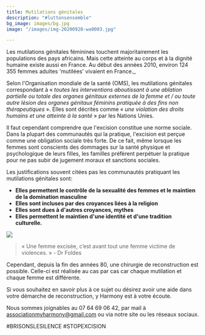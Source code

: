 ```yaml
---
title: Mutilations génitales
description: "#luttonsensemble"
bg_image: images/bg.jpg
image: "/images/img-20200920-wa0003.jpg"

---
```

Les mutilations génitales féminines touchent majoritairement les populations des pays africains. Mais cette atteinte au corps et à la dignité humaine existe aussi en France. Au début des années 2010, environ 124 355 femmes adultes 'mutilées' vivaient en France._

Selon l'Organisation mondiale de la santé (OMS), les mutilations génitales correspondant à « _toutes les interventions aboutissant à une ablation partielle ou totale des organes génitaux externes de la femme et / ou toute autre lésion des organes génitaux féminins pratiquée à des fins non thérapeutiques_ ». Elles sont décrites comme « _une violation des droits humains et une atteinte à la santé_ » par les Nations Unies.

Il faut cependant comprendre que l'excision constitue une norme sociale. Dans la plupart des communautés qui la pratique, l'excision est perçue comme une obligation sociale très forte. De ce fait, même lorsque les femmes sont conscients des dommages sur la santé physique et psychologique de leurs filles, les familles préfèrent perpétuer la pratique pour ne pas subir de jugement moraux et sanctions sociales.

Les justifications souvent citées pas les communautés pratiquant les mutilations génitales sont:

* **Elles permettent le contrôle de la sexualité des femmes et le maintien de la domination masculine**
* **Elles sont incluses par des croyances liées à la religion**
* **Elles sont dues à d'autres croyances, mythes**
* **Elles permettent le maintien d'une identité et d'une tradition culturelle.**

![](/images/whatsapp-image-2020-09-21-at-22-23-47.jpeg)

> « Une femme excisée, c’est avant tout une femme victime de violences. » - Dr Foldes

Cependant, depuis la fin des années 80, une chirurgie de reconstruction est possible. Celle-ci est réalisée au cas par cas car chaque mutilation et chaque femme est différente.

Si vous souhaitez en savoir plus à ce sujet ou désirez avoir une aide dans votre démarche de reconstruction, y Harmony est à votre écoute.

Nous sommes joignables au 07 64 69 06 42, par mail à associationmyharmony@gmail.com ou via notre site ou les réseaux sociaux.

\#BRISONSLESILENCE #STOPEXCISION
